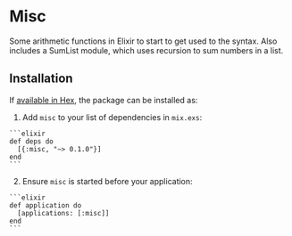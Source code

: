# Misc

Some arithmetic functions in Elixir to start to get used to the syntax. Also includes a SumList module, which uses recursion to sum numbers in a list.

## Installation

If [available in Hex](https://hex.pm/docs/publish), the package can be installed as:

  1. Add `misc` to your list of dependencies in `mix.exs`:

    ```elixir
    def deps do
      [{:misc, "~> 0.1.0"}]
    end
    ```

  2. Ensure `misc` is started before your application:

    ```elixir
    def application do
      [applications: [:misc]]
    end
    ```

